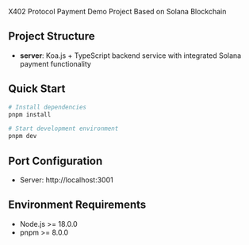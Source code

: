 X402 Protocol Payment Demo Project Based on Solana Blockchain

## Project Structure

- **server**: Koa.js + TypeScript backend service with integrated Solana payment functionality

## Quick Start

```bash
# Install dependencies
pnpm install

# Start development environment
pnpm dev
```

## Port Configuration

- Server: http://localhost:3001

## Environment Requirements

- Node.js >= 18.0.0
- pnpm >= 8.0.0
